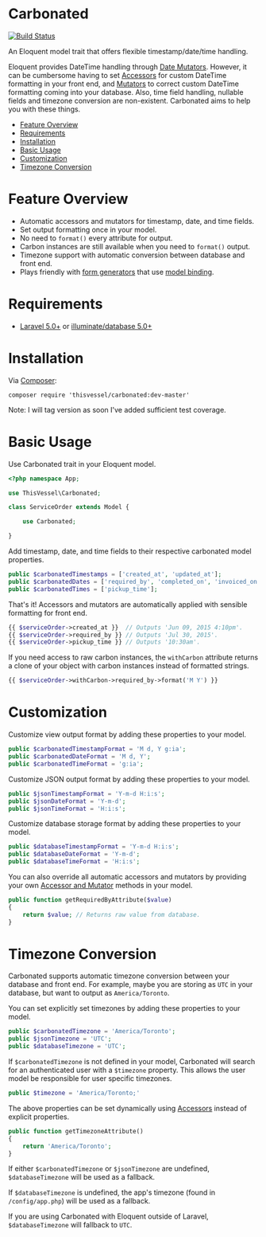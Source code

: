 # Carbonated

[![Build Status](https://travis-ci.org/JesseLeite/Carbonated.svg)](https://travis-ci.org/JesseLeite/Carbonated)

An Eloquent model trait that offers flexible timestamp/date/time handling.

Eloquent provides DateTime handling through [Date Mutators](http://laravel.com/docs/5.1/eloquent-mutators#date-mutators).  However, it can be cumbersome having to set [Accessors](http://laravel.com/docs/5.1/eloquent-mutators#accessors-and-mutators) for custom DateTime formatting in your front end, and [Mutators](http://laravel.com/docs/5.1/eloquent-mutators#accessors-and-mutators) to correct custom DateTime formatting coming into your database.  Also, time field handling, nullable fields and timezone conversion are non-existent.  Carbonated aims to help you with these things.

- [Feature Overview](#feature-overview)
- [Requirements](#requirements)
- [Installation](#installation)
- [Basic Usage](#basic-usage)
- [Customization](#customization)
- [Timezone Conversion](#timezone-conversion)

# Feature Overview

- Automatic accessors and mutators for timestamp, date, and time fields.
- Set output formatting once in your model.
- No need to `format()` every attribute for output.
- Carbon instances are still available when you need to `format()` output.
- Timezone support with automatic conversion between database and front end.
- Plays friendly with [form generators](https://github.com/adamwathan/form) that use [model binding](https://github.com/adamwathan/form#model-binding).

# Requirements

- [Laravel 5.0+](http://laravel.com) or [illuminate/database 5.0+](https://github.com/illuminate/database/tree/master)

# Installation

Via [Composer](https://getcomposer.org):
```
composer require 'thisvessel/carbonated:dev-master'
```
Note: I will tag version as soon I've added sufficient test coverage.

# Basic Usage

Use Carbonated trait in your Eloquent model.
```php
<?php namespace App;

use ThisVessel\Carbonated;

class ServiceOrder extends Model {

    use Carbonated;

}
```

Add timestamp, date, and time fields to their respective carbonated model properties.
```php
public $carbonatedTimestamps = ['created_at', 'updated_at'];
public $carbonatedDates = ['required_by', 'completed_on', 'invoiced_on'];
public $carbonatedTimes = ['pickup_time'];
```

That's it!  Accessors and mutators are automatically applied with sensible formatting for front end.
```php
{{ $serviceOrder->created_at }}  // Outputs 'Jun 09, 2015 4:10pm'.
{{ $serviceOrder->required_by }} // Outputs 'Jul 30, 2015'.
{{ $serviceOrder->pickup_time }} // Outputs '10:30am'.
```

If you need access to raw carbon instances, the `withCarbon` attribute returns a clone of your object with carbon instances instead of formatted strings.
```php
{{ $serviceOrder->withCarbon->required_by->format('M Y') }}
```

# Customization

Customize view output format by adding these properties to your model.
```php
public $carbonatedTimestampFormat = 'M d, Y g:ia';
public $carbonatedDateFormat = 'M d, Y';
public $carbonatedTimeFormat = 'g:ia';
```

Customize JSON output format by adding these properties to your model.
```php
public $jsonTimestampFormat = 'Y-m-d H:i:s';
public $jsonDateFormat = 'Y-m-d';
public $jsonTimeFormat = 'H:i:s';
```

Customize database storage format by adding these properties to your model.
```php
public $databaseTimestampFormat = 'Y-m-d H:i:s';
public $databaseDateFormat = 'Y-m-d';
public $databaseTimeFormat = 'H:i:s';
```

You can also override all automatic accessors and mutators by providing your own [Accessor and Mutator](http://laravel.com/docs/5.1/eloquent-mutators#accessors-and-mutators) methods in your model.
```php
public function getRequiredByAttribute($value)
{
    return $value; // Returns raw value from database.
}
```

# Timezone Conversion

Carbonated supports automatic timezone conversion between your database and front end.  For example, maybe you are storing as `UTC` in your database, but want to output as `America/Toronto`.

You can set explicitly set timezones by adding these properties to your model.
```php
public $carbonatedTimezone = 'America/Toronto';
public $jsonTimezone = 'UTC';
public $databaseTimezone = 'UTC';
```

If `$carbonatedTimezone` is not defined in your model, Carbonated will search for an authenticated user with a `$timezone` property.  This allows the user model be responsible for user specific timezones.
```php
public $timezone = 'America/Toronto;'
```

The above properties can be set dynamically using [Accessors](http://laravel.com/docs/5.1/eloquent-mutators#accessors-and-mutators) instead of explicit properties.
```php
public function getTimezoneAttribute()
{
    return 'America/Toronto';
}
```

If either `$carbonatedTimezone` or `$jsonTimezone` are undefined, `$databaseTimezone` will be used as a fallback.

If `$databaseTimezone` is undefined, the app's timezone (found in `/config/app.php`) will be used as a fallback.

If you are using Carbonated with Eloquent outside of Laravel, `$databaseTimezone` will fallback to `UTC`.
